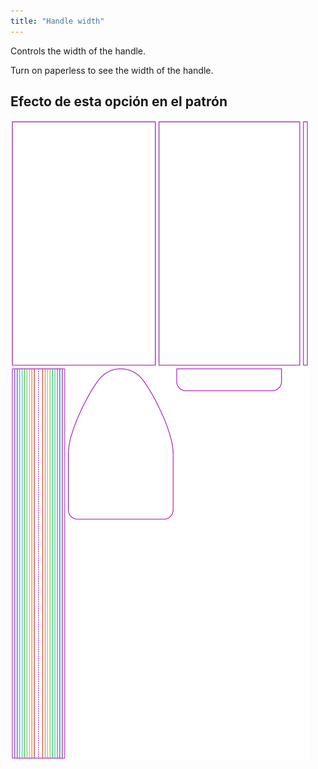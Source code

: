 ```yaml
---
title: "Handle width"
---
```


Controls the width of the handle.

<Tip>

Turn on paperless to see the width of the handle.

</Tip>

## Efecto de esta opción en el patrón

![This image shows the effect of this option by superimposing several variants that have a different value for this option](hortensia_handlewidth_sample.svg "Effect of this option on the pattern")
